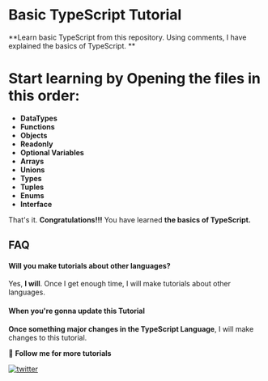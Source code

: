 
# **Basic TypeScript Tutorial**

**Learn basic TypeScript from this repository. Using comments, I have explained the basics of TypeScript. **

# **Start learning by Opening the files in this order**:
- **DataTypes**
- **Functions**
- **Objects**
- **Readonly**
- **Optional Variables**
- **Arrays**
- **Unions**
- **Types**
- **Tuples**
- **Enums**
- **Interface**

That's it. **Congratulations!!!** You have learned **the basics of TypeScript.**
## **FAQ**

#### **Will you make tutorials about other languages?**

Yes, **I will**. Once I get enough time, I will make tutorials about other languages.

#### **When you're gonna update this Tutorial**

**Once something major changes in the TypeScript Language**, I will make changes to this tutorial.


🔗 **Follow me for more tutorials**

[![twitter](https://img.shields.io/badge/twitter-1DA1F2?style=for-the-badge&logo=twitter&logoColor=white)](https://twitter.com/TheAshiqTasdid)

